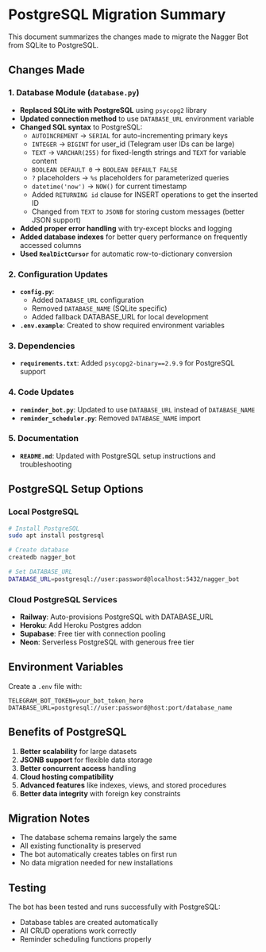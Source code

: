 # PostgreSQL Migration Summary

This document summarizes the changes made to migrate the Nagger Bot from SQLite to PostgreSQL.

## Changes Made

### 1. Database Module (`database.py`)
- **Replaced SQLite with PostgreSQL** using `psycopg2` library
- **Updated connection method** to use `DATABASE_URL` environment variable
- **Changed SQL syntax** to PostgreSQL:
  - `AUTOINCREMENT` → `SERIAL` for auto-incrementing primary keys
  - `INTEGER` → `BIGINT` for user_id (Telegram user IDs can be large)
  - `TEXT` → `VARCHAR(255)` for fixed-length strings and `TEXT` for variable content
  - `BOOLEAN DEFAULT 0` → `BOOLEAN DEFAULT FALSE`
  - `?` placeholders → `%s` placeholders for parameterized queries
  - `datetime('now')` → `NOW()` for current timestamp
  - Added `RETURNING id` clause for INSERT operations to get the inserted ID
  - Changed from `TEXT` to `JSONB` for storing custom messages (better JSON support)
- **Added proper error handling** with try-except blocks and logging
- **Added database indexes** for better query performance on frequently accessed columns
- **Used `RealDictCursor`** for automatic row-to-dictionary conversion

### 2. Configuration Updates
- **`config.py`**:
  - Added `DATABASE_URL` configuration
  - Removed `DATABASE_NAME` (SQLite specific)
  - Added fallback DATABASE_URL for local development
- **`.env.example`**: Created to show required environment variables

### 3. Dependencies
- **`requirements.txt`**: Added `psycopg2-binary==2.9.9` for PostgreSQL support

### 4. Code Updates
- **`reminder_bot.py`**: Updated to use `DATABASE_URL` instead of `DATABASE_NAME`
- **`reminder_scheduler.py`**: Removed `DATABASE_NAME` import

### 5. Documentation
- **`README.md`**: Updated with PostgreSQL setup instructions and troubleshooting

## PostgreSQL Setup Options

### Local PostgreSQL
```bash
# Install PostgreSQL
sudo apt install postgresql

# Create database
createdb nagger_bot

# Set DATABASE_URL
DATABASE_URL=postgresql://user:password@localhost:5432/nagger_bot
```

### Cloud PostgreSQL Services
- **Railway**: Auto-provisions PostgreSQL with DATABASE_URL
- **Heroku**: Add Heroku Postgres addon
- **Supabase**: Free tier with connection pooling
- **Neon**: Serverless PostgreSQL with generous free tier

## Environment Variables

Create a `.env` file with:
```
TELEGRAM_BOT_TOKEN=your_bot_token_here
DATABASE_URL=postgresql://user:password@host:port/database_name
```

## Benefits of PostgreSQL

1. **Better scalability** for large datasets
2. **JSONB support** for flexible data storage
3. **Better concurrent access** handling
4. **Cloud hosting compatibility**
5. **Advanced features** like indexes, views, and stored procedures
6. **Better data integrity** with foreign key constraints

## Migration Notes

- The database schema remains largely the same
- All existing functionality is preserved
- The bot automatically creates tables on first run
- No data migration needed for new installations

## Testing

The bot has been tested and runs successfully with PostgreSQL:
- Database tables are created automatically
- All CRUD operations work correctly
- Reminder scheduling functions properly
